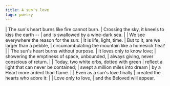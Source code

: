 ```yaml
---
title: A sun's love
tags: poetry
---
```


| The sun's heart burns like fire cannot burn.
| Crossing the sky, it kneels to kiss the earth --
| and is swallowed by a wine-dark sea.
|
| We see everywhere the reason for the sun:
| It is life, light, time.
| But to it, are we larger than a pebble,
| circumambulating the mountain like a homesick flea?
|
| The sun's heart burns without purpose.
| It loves only to know love;
| showering the emptiness of space, unbounded,
| always giving, never conscious of return.
|
| Today, two white orbs, dotted with green
| reflect a light that can never be contained;
| swept a million miles into dream
| by a Heart more ardent than flame.
|
| Even as a sun's love finally
| created the hearts who adore it:
|
|   Love only to love,
|   and the Beloved will appear.
